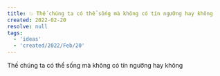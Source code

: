 ```yaml
---
title: 💥 Thế chúng ta có thể sống mà không có tín ngưỡng hay không
created: 2022-02-20
resolve: null
tags:
  - 'ideas'
  - 'created/2022/Feb/20'
---
```


Thế chúng ta có thể sống mà không có tín ngưỡng hay không
